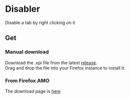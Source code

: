 # Disabler
Disable a tab by right clicking on it

## Get
### Manual download
Download the .xpi file from the latest [release](https://github.com/TheNamlessGuy/browser-disabler/releases).  
Drag and drop the file into your Firefox instance to install it.

### From Firefox AMO
The download page is [here](https://addons.mozilla.org/en-US/firefox/addon/disabler/)